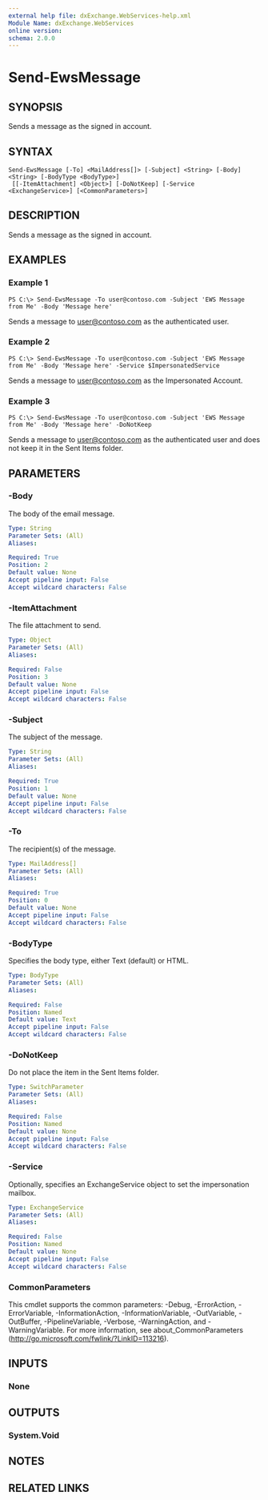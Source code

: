 ```yaml
---
external help file: dxExchange.WebServices-help.xml
Module Name: dxExchange.WebServices
online version:
schema: 2.0.0
---
```


# Send-EwsMessage

## SYNOPSIS
Sends a message as the signed in account.

## SYNTAX

```
Send-EwsMessage [-To] <MailAddress[]> [-Subject] <String> [-Body] <String> [-BodyType <BodyType>]
 [[-ItemAttachment] <Object>] [-DoNotKeep] [-Service <ExchangeService>] [<CommonParameters>]
```

## DESCRIPTION
Sends a message as the signed in account.

## EXAMPLES

### Example 1
```
PS C:\> Send-EwsMessage -To user@contoso.com -Subject 'EWS Message from Me' -Body 'Message here'
```

Sends a message to user@contoso.com as the authenticated user.

### Example 2
```
PS C:\> Send-EwsMessage -To user@contoso.com -Subject 'EWS Message from Me' -Body 'Message here' -Service $ImpersonatedService
```

Sends a message to user@contoso.com as the Impersonated Account.

### Example 3
```
PS C:\> Send-EwsMessage -To user@contoso.com -Subject 'EWS Message from Me' -Body 'Message here' -DoNotKeep
```

Sends a message to user@contoso.com as the authenticated user and does not keep it in the Sent Items folder.

## PARAMETERS

### -Body
The body of the email message.

```yaml
Type: String
Parameter Sets: (All)
Aliases:

Required: True
Position: 2
Default value: None
Accept pipeline input: False
Accept wildcard characters: False
```

### -ItemAttachment
The file attachment to send.

```yaml
Type: Object
Parameter Sets: (All)
Aliases:

Required: False
Position: 3
Default value: None
Accept pipeline input: False
Accept wildcard characters: False
```

### -Subject
The subject of the message.

```yaml
Type: String
Parameter Sets: (All)
Aliases:

Required: True
Position: 1
Default value: None
Accept pipeline input: False
Accept wildcard characters: False
```

### -To
The recipient(s) of the message.

```yaml
Type: MailAddress[]
Parameter Sets: (All)
Aliases:

Required: True
Position: 0
Default value: None
Accept pipeline input: False
Accept wildcard characters: False
```

### -BodyType
Specifies the body type, either Text (default) or HTML.

```yaml
Type: BodyType
Parameter Sets: (All)
Aliases:

Required: False
Position: Named
Default value: Text
Accept pipeline input: False
Accept wildcard characters: False
```

### -DoNotKeep
Do not place the item in the Sent Items folder.

```yaml
Type: SwitchParameter
Parameter Sets: (All)
Aliases:

Required: False
Position: Named
Default value: None
Accept pipeline input: False
Accept wildcard characters: False
```

### -Service
Optionally, specifies an ExchangeService object to set the impersonation mailbox.

```yaml
Type: ExchangeService
Parameter Sets: (All)
Aliases:

Required: False
Position: Named
Default value: None
Accept pipeline input: False
Accept wildcard characters: False
```

### CommonParameters
This cmdlet supports the common parameters: -Debug, -ErrorAction, -ErrorVariable, -InformationAction, -InformationVariable, -OutVariable, -OutBuffer, -PipelineVariable, -Verbose, -WarningAction, and -WarningVariable.
For more information, see about_CommonParameters (http://go.microsoft.com/fwlink/?LinkID=113216).

## INPUTS

### None

## OUTPUTS

### System.Void

## NOTES

## RELATED LINKS
